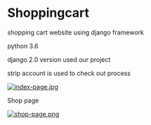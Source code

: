 # Shoppingcart
shopping cart website using django framework

python 3.6

django 2.0 version used our project

strip account is used to check out process


[![index-page.jpg](https://i.postimg.cc/gJxrnfqG/index-page.jpg)](https://postimg.cc/5YMfrKRr)

Shop page

[![shop-page.png](https://i.postimg.cc/HkLz1h1g/shop-page.png)](https://postimg.cc/N5Wm1b0J)

